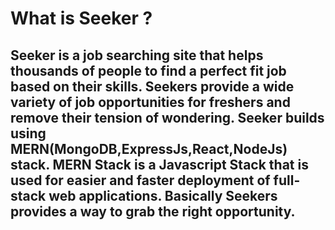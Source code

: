 # What is Seeker ?
## Seeker is a job searching site that helps thousands of people to find a perfect fit job based on their skills. Seekers provide a wide variety of job opportunities for freshers and remove their tension of wondering. Seeker builds using MERN(MongoDB,ExpressJs,React,NodeJs) stack. MERN Stack is a Javascript Stack that is used for easier and faster deployment of full-stack web applications. Basically Seekers provides a way to grab the right opportunity.

